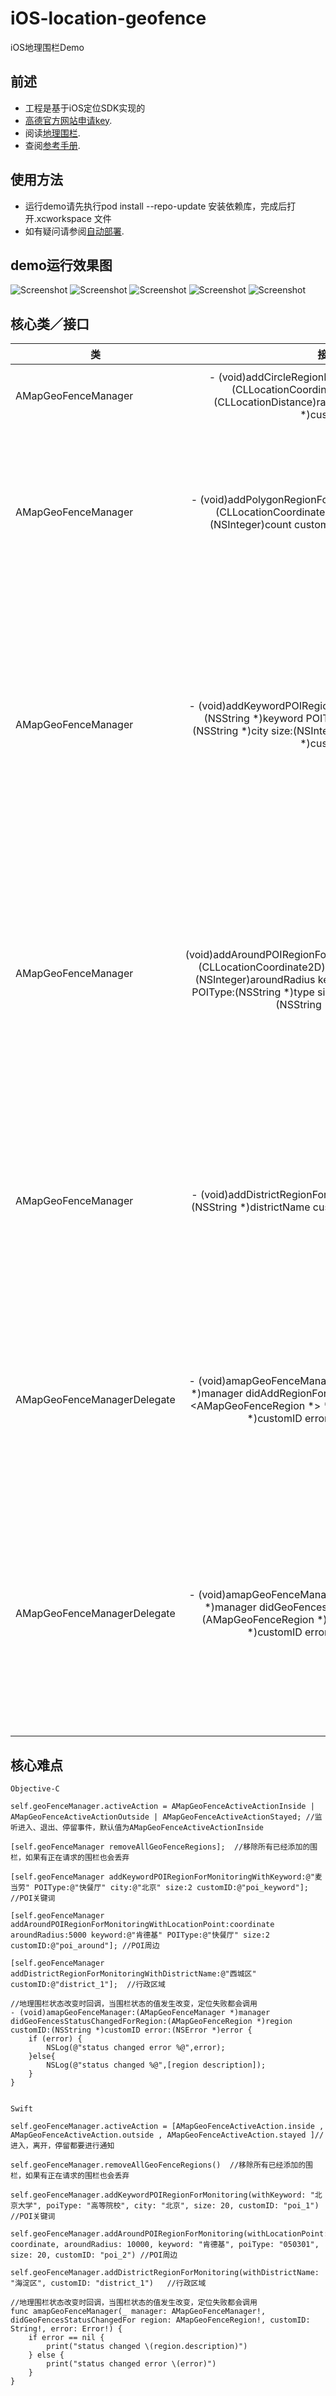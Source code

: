# iOS-location-geofence
iOS地理围栏Demo

## 前述 ##

- 工程是基于iOS定位SDK实现的
- [高德官方网站申请key](http://lbs.amap.com/api/ios-sdk/guide/create-project/get-key/#t1).
- 阅读[地理围栏](http://lbs.amap.com/api/ios-location-sdk/guide/additional-func/local-geofence/#creat-geofence).
- 查阅[参考手册](http://a.amap.com/lbs/static/unzip/iOS_Location_Doc/index.html).

## 使用方法 ##

- 运行demo请先执行pod install --repo-update 安装依赖库，完成后打开.xcworkspace 文件
- 如有疑问请参阅[自动部署](http://lbs.amap.com/api/ios-sdk/guide/create-project/cocoapods/).

## demo运行效果图 ##

![Screenshot](./ScreenShots/0.jpeg)
![Screenshot](./ScreenShots/1.jpeg)
![Screenshot](./ScreenShots/2.jpeg)
![Screenshot](./ScreenShots/3.jpeg)
![Screenshot](./ScreenShots/4.jpeg)

## 核心类／接口 ##

| 类    | 接口  | 说明   |
| -----|:-----:|:-----:|
| AMapGeoFenceManager | 	- (void)addCircleRegionForMonitoringWithCenter:(CLLocationCoordinate2D)center radius:(CLLocationDistance)radius customID:(NSString *)customID | 添加一个圆形围栏 |
| AMapGeoFenceManager | 	- (void)addPolygonRegionForMonitoringWithCoordinates:(CLLocationCoordinate2D *)coordinates count:(NSInteger)count customID:(NSString *)customID | 根据经纬度坐标数据添加一个闭合的多边形围栏 |
| AMapGeoFenceManager | 	- (void)addKeywordPOIRegionForMonitoringWithKeyword:(NSString *)keyword POIType:(NSString *)type city:(NSString *)city size:(NSInteger)size customID:(NSString *)customID | 根据要查询的关键字，类型，城市等信息，添加一个或者多个POI地理围栏 |
| AMapGeoFenceManager | 	- (void)addAroundPOIRegionForMonitoringWithLocationPoint:(CLLocationCoordinate2D)locationPoint aroundRadius:(NSInteger)aroundRadius keyword:(NSString *)keyword POIType:(NSString *)type size:(NSInteger)size customID:(NSString *)customID | 根据要查询的点的经纬度，搜索半径等信息，添加一个或者多个POI围栏 |
| AMapGeoFenceManager | 	- (void)addDistrictRegionForMonitoringWithDistrictName:(NSString *)districtName customID:(NSString *)customID | 根据要查询的行政区域关键字，添加一个或者多个行政区域围栏 |
| AMapGeoFenceManagerDelegate | - (void)amapGeoFenceManager:(AMapGeoFenceManager *)manager didAddRegionForMonitoringFinished:(NSArray <AMapGeoFenceRegion *> *)regions customID:(NSString *)customID error:(NSError *)error | 添加地理围栏完成后的回调，成功与失败都会调用 |
| AMapGeoFenceManagerDelegate | - (void)amapGeoFenceManager:(AMapGeoFenceManager *)manager didGeoFencesStatusChangedForRegion:(AMapGeoFenceRegion *)region customID:(NSString *)customID error:(NSError *)error | 地理围栏状态改变时回调，当围栏状态的值发生改变，定位失败都会调用 |

## 核心难点 ##

`Objective-C`

```
self.geoFenceManager.activeAction = AMapGeoFenceActiveActionInside | AMapGeoFenceActiveActionOutside | AMapGeoFenceActiveActionStayed; //监听进入、退出、停留事件，默认值为AMapGeoFenceActiveActionInside

[self.geoFenceManager removeAllGeoFenceRegions];  //移除所有已经添加的围栏，如果有正在请求的围栏也会丢弃

[self.geoFenceManager addKeywordPOIRegionForMonitoringWithKeyword:@"麦当劳" POIType:@"快餐厅" city:@"北京" size:2 customID:@"poi_keyword"]; //POI关键词

[self.geoFenceManager addAroundPOIRegionForMonitoringWithLocationPoint:coordinate aroundRadius:5000 keyword:@"肯德基" POIType:@"快餐厅" size:2 customID:@"poi_around"]; //POI周边

[self.geoFenceManager addDistrictRegionForMonitoringWithDistrictName:@"西城区" customID:@"district_1"];  //行政区域

//地理围栏状态改变时回调，当围栏状态的值发生改变，定位失败都会调用
- (void)amapGeoFenceManager:(AMapGeoFenceManager *)manager didGeoFencesStatusChangedForRegion:(AMapGeoFenceRegion *)region customID:(NSString *)customID error:(NSError *)error {
    if (error) {
        NSLog(@"status changed error %@",error);
    }else{
        NSLog(@"status changed %@",[region description]);
    }
}


```


`Swift`

````
self.geoFenceManager.activeAction = [AMapGeoFenceActiveAction.inside , AMapGeoFenceActiveAction.outside , AMapGeoFenceActiveAction.stayed ]//进入，离开，停留都要进行通知

self.geoFenceManager.removeAllGeoFenceRegions()  //移除所有已经添加的围栏，如果有正在请求的围栏也会丢弃

self.geoFenceManager.addKeywordPOIRegionForMonitoring(withKeyword: "北京大学", poiType: "高等院校", city: "北京", size: 20, customID: "poi_1")  //POI关键词

self.geoFenceManager.addAroundPOIRegionForMonitoring(withLocationPoint: coordinate, aroundRadius: 10000, keyword: "肯德基", poiType: "050301", size: 20, customID: "poi_2") //POI周边

self.geoFenceManager.addDistrictRegionForMonitoring(withDistrictName: "海淀区", customID: "district_1")   //行政区域

//地理围栏状态改变时回调，当围栏状态的值发生改变，定位失败都会调用
func amapGeoFenceManager(_ manager: AMapGeoFenceManager!, didGeoFencesStatusChangedFor region: AMapGeoFenceRegion!, customID: String!, error: Error!) {
    if error == nil {
        print("status changed \(region.description)")
    } else {
        print("status changed error \(error)")
    }
}

````
